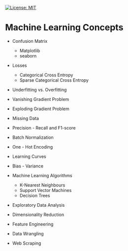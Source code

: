 [![License: MIT](https://img.shields.io/badge/License-MIT-yellow.svg)](https://opensource.org/licenses/MIT)

# Machine Learning Concepts

- Confusion Matrix
  - Matplotlib
  - seaborn 

- Losses
  - Categorical Cross Entropy
  - Sparse Categorical Cross Entropy

- Underfitting vs. Overfitting

- Vanishing Gradient Problem

- Exploding Gradient Problem

- Missing Data

- Precision - Recall and F1-score

- Batch Normalization

- One - Hot Encoding

- Learning Curves

- Bias - Variance

- Machine Learning Algorithms
  - K-Nearest Neighbours
  - Support Vector Machines
  - Decision Trees

- Exploratory Data Analysis

- Dimensionality Reduction

- Feature Engineering

- Data Wrangling

- Web Scraping
